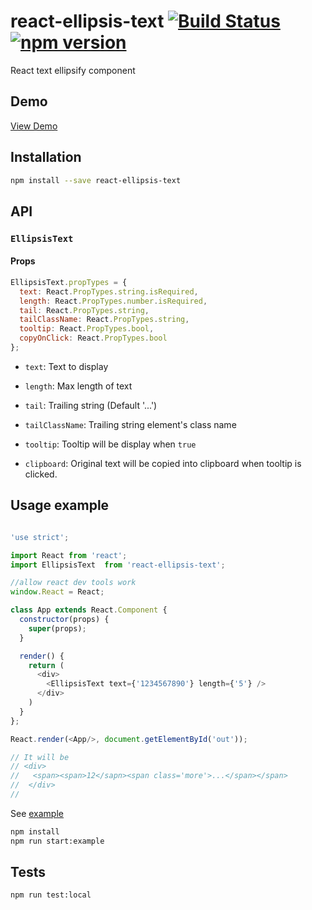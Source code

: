 # react-ellipsis-text [![Build Status](https://travis-ci.org/georgeOsdDev/react-ellipsis-text.svg?branch=master)](https://travis-ci.org/georgeOsdDev/react-ellipsis-text) [![npm version](https://badge.fury.io/js/react-ellipsis-text.svg)](http://badge.fury.io/js/react-ellipsis-text)

React text ellipsify component

## Demo

[View Demo](http://georgeosddev.github.io/react-ellipsis-text/example/)

## Installation

```bash
npm install --save react-ellipsis-text
```

## API

### `EllipsisText`

#### Props

```javascript
EllipsisText.propTypes = {
  text: React.PropTypes.string.isRequired,
  length: React.PropTypes.number.isRequired,
  tail: React.PropTypes.string,
  tailClassName: React.PropTypes.string,
  tooltip: React.PropTypes.bool,
  copyOnClick: React.PropTypes.bool
};
```

  * `text`: Text to display

  * `length`: Max length of text

  * `tail`: Trailing string (Default '...')

  * `tailClassName`: Trailing string element's class name

  * `tooltip`: Tooltip will be display when `true`

  * `clipboard`: Original text will be copied into clipboard when tooltip is clicked.


## Usage example

```javascript

'use strict';

import React from 'react';
import EllipsisText  from 'react-ellipsis-text';

//allow react dev tools work
window.React = React;

class App extends React.Component {
  constructor(props) {
    super(props);
  }

  render() {
    return (
      <div>
        <EllipsisText text={'1234567890'} length={'5'} />
      </div>
    )
  }
};

React.render(<App/>, document.getElementById('out'));

// It will be
// <div>
//   <span><span>12</sapn><span class='more'>...</span></span>
//  </div>
//

```


See  [example](https://github.com/georgeOsdDev/react-ellipsis-text/tree/develop/example)

```bash
npm install
npm run start:example
```

## Tests

```bash
npm run test:local
```